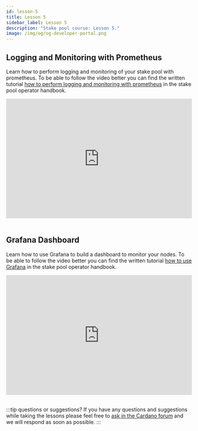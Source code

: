 ```yaml
---
id: lesson-5
title: Lesson 5
sidebar_label: Lesson 5
description: "Stake pool course: Lesson 5."
image: /img/og/og-developer-portal.png
---
```

 
## Logging and Monitoring with Prometheus

Learn how to perform logging and monitoring of your stake pool with prometheus. To be able to follow the video better you can find the written tutorial [how to perform logging and monitoring with prometheus](/docs/stake-pool-course/handbook/apply-logging-prometheus) in the stake pool operator handbook.

<iframe width="100%" height="325" src="https://www.youtube.com/embed/VIyDBz7Gd4Y" frameborder="0" allow="accelerometer; autoplay; clipboard-write; encrypted-media; gyroscope; picture-in-picture; fullscreen;"></iframe>
<br/><br/>


## Grafana Dashboard

Learn how to use Grafana to build a dashboard to monitor your nodes. To be able to follow the video better you can find the written tutorial [how to use Grafana](https://docs.cardano.org/projects/cardano-node/en/latest/logging-monitoring/grafana.html) in the stake pool operator handbook.

<iframe width="100%" height="325" src="https://www.youtube.com/embed/KsYqeEjjVbQ" frameborder="0" allow="accelerometer; autoplay; clipboard-write; encrypted-media; gyroscope; picture-in-picture; fullscreen;"></iframe>
<br/><br/>

:::tip questions or suggestions?
If you have any questions and suggestions while taking the lessons please feel free to [ask in the Cardano forum](https://forum.cardano.org/c/staking-delegation/setup-a-stake-pool/158) and we will respond as soon as possible.
:::